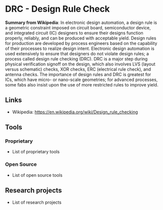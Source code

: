 # DRC - Design Rule Check
**Summary from Wikipedia**: 
In electronic design automation, a design rule is a geometric constraint imposed on circuit board, semiconductor device, and integrated circuit (IC) designers to ensure their designs function properly, reliably, and can be produced with acceptable yield. Design rules for production are developed by process engineers based on the capability of their processes to realize design intent. Electronic design automation is used extensively to ensure that designers do not violate design rules; a process called design rule checking (DRC). DRC is a major step during physical verification signoff on the design, which also involves LVS (layout versus schematic) checks, XOR checks, ERC (electrical rule check), and antenna checks. The importance of design rules and DRC is greatest for ICs, which have micro- or nano-scale geometries; for advanced processes, some fabs also insist upon the use of more restricted rules to improve yield.

## Links
- Wikipedia: https://en.wikipedia.org/wiki/Design_rule_checking

## Tools

### Proprietary
- List of proprietary tools

### Open Source
- List of open source tools

## Research projects
- List of research projects
